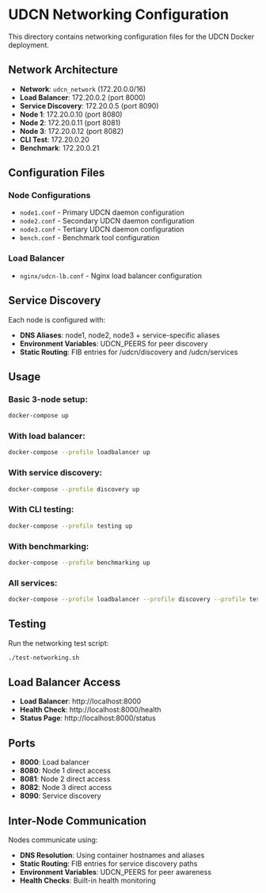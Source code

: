# UDCN Networking Configuration

This directory contains networking configuration files for the UDCN Docker deployment.

## Network Architecture

- **Network**: `udcn_network` (172.20.0.0/16)
- **Load Balancer**: 172.20.0.2 (port 8000)
- **Service Discovery**: 172.20.0.5 (port 8090)
- **Node 1**: 172.20.0.10 (port 8080)
- **Node 2**: 172.20.0.11 (port 8081)
- **Node 3**: 172.20.0.12 (port 8082)
- **CLI Test**: 172.20.0.20
- **Benchmark**: 172.20.0.21

## Configuration Files

### Node Configurations
- `node1.conf` - Primary UDCN daemon configuration
- `node2.conf` - Secondary UDCN daemon configuration
- `node3.conf` - Tertiary UDCN daemon configuration
- `bench.conf` - Benchmark tool configuration

### Load Balancer
- `nginx/udcn-lb.conf` - Nginx load balancer configuration

## Service Discovery

Each node is configured with:
- **DNS Aliases**: node1, node2, node3 + service-specific aliases
- **Environment Variables**: UDCN_PEERS for peer discovery
- **Static Routing**: FIB entries for /udcn/discovery and /udcn/services

## Usage

### Basic 3-node setup:
```bash
docker-compose up
```

### With load balancer:
```bash
docker-compose --profile loadbalancer up
```

### With service discovery:
```bash
docker-compose --profile discovery up
```

### With CLI testing:
```bash
docker-compose --profile testing up
```

### With benchmarking:
```bash
docker-compose --profile benchmarking up
```

### All services:
```bash
docker-compose --profile loadbalancer --profile discovery --profile testing --profile benchmarking up
```

## Testing

Run the networking test script:
```bash
./test-networking.sh
```

## Load Balancer Access

- **Load Balancer**: http://localhost:8000
- **Health Check**: http://localhost:8000/health
- **Status Page**: http://localhost:8000/status

## Ports

- **8000**: Load balancer
- **8080**: Node 1 direct access
- **8081**: Node 2 direct access
- **8082**: Node 3 direct access
- **8090**: Service discovery

## Inter-Node Communication

Nodes communicate using:
- **DNS Resolution**: Using container hostnames and aliases
- **Static Routing**: FIB entries for service discovery paths
- **Environment Variables**: UDCN_PEERS for peer awareness
- **Health Checks**: Built-in health monitoring